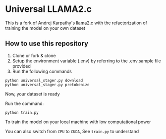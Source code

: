 # Universal LLAMA2.c
This is a fork of Andrej Karpathy's [llama2.c](https://github.com/karpathy/llama2.c) with the refactorization of training the model on your own dataset

## How to use this repository
1. Clone or fork & clone
1. Setup the environment variable (.env) by referring to the .env.sample file provided
1. Run the following commands
```
python universal_stager.py download
python universal_stager.py pretokenize
 ```

Now, your dataset is ready

Run the command:
```
python train.py
```
To train the model on your local machine with low computational power

You can also switch from `CPU` to `CUDA`, See `train.py` to understand



 
